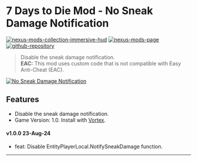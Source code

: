 [//]: # (DO NOT EDIT: This file has been autogenerated, any changes will be overwritten)
# 7 Days to Die Mod - No Sneak Damage Notification
[![nexus-mods-collection-immersive-hud](https://img.shields.io/badge/Nexus%20Mods%20Collection-Immersive%20HUD%20-orange?style=flat-square&logo=spinrilla)](https://next.nexusmods.com/7daystodie/collections/epfqzi) [![nexus-mods-page](https://img.shields.io/badge/Nexus%20Mod-Immersive%20Loading%20Screens%20-orange?style=flat-square&logo=spinrilla)](https://www.nexusmods.com/7daystodie/mods/5893) [![github-repository](https://img.shields.io/badge/GitHub-Repository-green?style=flat-square&logo=github)](https://github.com/rdok/7daystodie_mod_no_sneak_damage_notification)

> Disable the sneak damage notification.  
> **EAC:** This mod uses custom code that is not compatible with Easy Anti-Cheat (EAC).
 
[![No Sneak Damage Notification](https://raw.githubusercontent.com/rdok/7daystodie_mod_no_sneak_damage_notification/main/documentation/showcase.jpg)](https://www.nexusmods.com/7daystodie/mods/5893)

## Features
- Disable the sneak damage notification.   
- Game Version: 1.0. Install with [Vortex](https://www.nexusmods.com/about/vortex/).

#### v1.0.0 23-Aug-24
- feat: Disable EntityPlayerLocal.NotifySneakDamage function.

***

[//]: # (DO NOT EDIT: This file has been autogenerated, any changes will be overwritten)
